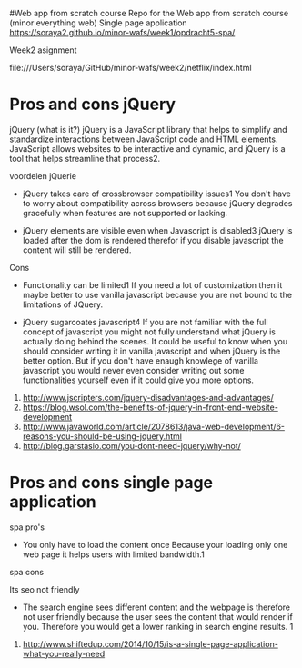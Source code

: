 #Web app from scratch course
Repo for the Web app from scratch course (minor everything web)
Single page application
https://soraya2.github.io/minor-wafs/week1/opdracht5-spa/

Week2 asignment

file:///Users/soraya/GitHub/minor-wafs/week2/netflix/index.html



# Pros and cons jQuery
jQuery (what is it?)
jQuery is a JavaScript library that helps to simplify and standardize interactions between JavaScript code and HTML elements. JavaScript allows websites to be interactive and dynamic, and jQuery is a tool that helps streamline that process2.


voordelen jQuerie
- jQuery takes care of crossbrowser compatibility issues1
You don't have to worry about compatibility across browsers because jQuery degrades gracefully when features are not supported or lacking.

- jQuery elements are visible even when Javascript is disabled3
jQuery is loaded after the dom is rendered therefor if you disable javascript the content will still be rendered.

Cons
- Functionality can be limited1
 If you need a lot of customization then it maybe better to use vanilla javascript because you are not bound to the limitations of JQuery. 

- jQuery sugarcoates javascript4
If you are not familiar with the full concept of javascript you might not fully understand what jQuery is actually doing behind the scenes. It could be useful to know when you should consider writing it in vanilla javascript and when jQuery is the better option. But if you don't have enaugh knowlege of vanilla javascript you would never even consider writing out some functionalities yourself even if it could give you more options.

1. http://www.jscripters.com/jquery-disadvantages-and-advantages/
2. https://blog.wsol.com/the-benefits-of-jquery-in-front-end-website-development
3. http://www.javaworld.com/article/2078613/java-web-development/6-reasons-you-should-be-using-jquery.html
4. http://blog.garstasio.com/you-dont-need-jquery/why-not/

# Pros and cons single page application

spa pro's

- You only have to load the content once 
Because your loading only one web page it helps users with limited bandwidth.1



spa cons

Its seo not friendly 
- The search engine sees different content and the webpage is therefore not user friendly because the user sees the content that would render if you. Therefore you would get a lower ranking in search engine results. 1


1. http://www.shiftedup.com/2014/10/15/is-a-single-page-application-what-you-really-need
